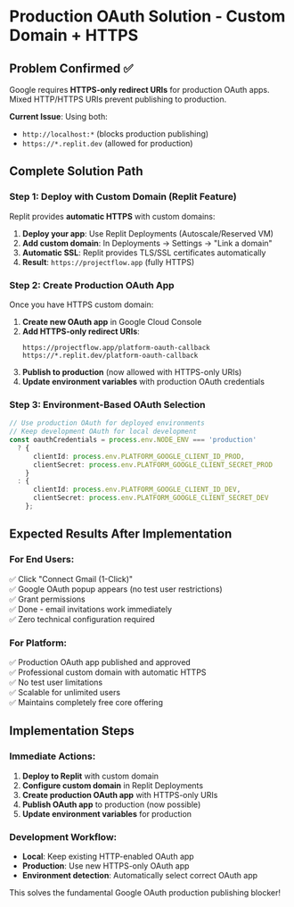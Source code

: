 # Production OAuth Solution - Custom Domain + HTTPS

## Problem Confirmed ✅
Google requires **HTTPS-only redirect URIs** for production OAuth apps. Mixed HTTP/HTTPS URIs prevent publishing to production.

**Current Issue**: Using both:
- `http://localhost:*` (blocks production publishing)
- `https://*.replit.dev` (allowed for production)

## Complete Solution Path

### Step 1: Deploy with Custom Domain (Replit Feature)
Replit provides **automatic HTTPS** with custom domains:

1. **Deploy your app**: Use Replit Deployments (Autoscale/Reserved VM)
2. **Add custom domain**: In Deployments → Settings → "Link a domain"
3. **Automatic SSL**: Replit provides TLS/SSL certificates automatically
4. **Result**: `https://projectflow.app` (fully HTTPS)

### Step 2: Create Production OAuth App
Once you have HTTPS custom domain:

1. **Create new OAuth app** in Google Cloud Console
2. **Add HTTPS-only redirect URIs**:
   ```
   https://projectflow.app/platform-oauth-callback
   https://*.replit.dev/platform-oauth-callback
   ```
3. **Publish to production** (now allowed with HTTPS-only URIs)
4. **Update environment variables** with production OAuth credentials

### Step 3: Environment-Based OAuth Selection
```typescript
// Use production OAuth for deployed environments
// Keep development OAuth for local development
const oauthCredentials = process.env.NODE_ENV === 'production' 
  ? {
      clientId: process.env.PLATFORM_GOOGLE_CLIENT_ID_PROD,
      clientSecret: process.env.PLATFORM_GOOGLE_CLIENT_SECRET_PROD
    }
  : {
      clientId: process.env.PLATFORM_GOOGLE_CLIENT_ID_DEV,
      clientSecret: process.env.PLATFORM_GOOGLE_CLIENT_SECRET_DEV
    };
```

## Expected Results After Implementation

### For End Users:
✅ Click "Connect Gmail (1-Click)"  
✅ Google OAuth popup appears (no test user restrictions)  
✅ Grant permissions  
✅ Done - email invitations work immediately  
✅ Zero technical configuration required  

### For Platform:
✅ Production OAuth app published and approved  
✅ Professional custom domain with automatic HTTPS  
✅ No test user limitations  
✅ Scalable for unlimited users  
✅ Maintains completely free core offering  

## Implementation Steps

### Immediate Actions:
1. **Deploy to Replit** with custom domain
2. **Configure custom domain** in Replit Deployments
3. **Create production OAuth app** with HTTPS-only URIs
4. **Publish OAuth app** to production (now possible)
5. **Update environment variables** for production

### Development Workflow:
- **Local**: Keep existing HTTP-enabled OAuth app
- **Production**: Use new HTTPS-only OAuth app
- **Environment detection**: Automatically select correct OAuth app

This solves the fundamental Google OAuth production publishing blocker!